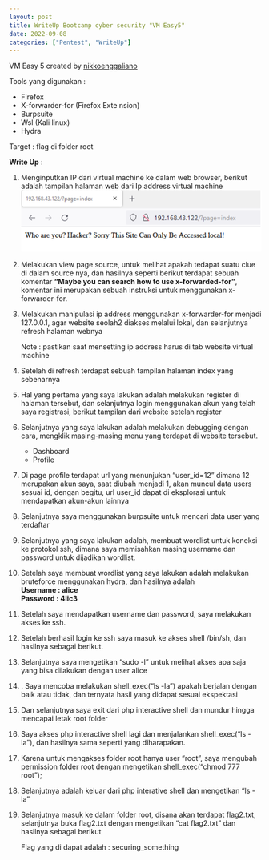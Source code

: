 ```yaml
---
layout: post
title: WriteUp Bootcamp cyber security "VM Easy5"
date: 2022-09-08
categories: ["Pentest", "WriteUp"]
---
```


VM Easy 5 created by [nikkoenggaliano](https://github.com/nikkoenggaliano)

Tools yang digunakan :
- Firefox
- X-forwarder-for (Firefox Exte  nsion)
- Burpsuite
- Wsl (Kali linux)
- Hydra

Target : flag di folder root

<b>Write Up</b> :

1. Menginputkan IP dari virtual machine ke dalam web browser, berikut adalah tampilan halaman web dari Ip address virtual machine
   <br>
   ![01](/assets/easy5/01.png?raw=true)

2. Melakukan view page source, untuk melihat apakah tedapat suatu clue di dalam source nya, dan hasilnya seperti berikut terdapat sebuah komentar <b>“Maybe you can search how to use x-forwarded-for”</b>, komentar ini merupakan sebuah instruksi untuk menggunakan x-forwarder-for.
   <br>
3. Melakukan manipulasi ip address menggunakan x-forwarder-for menjadi 127.0.0.1, agar website seolah2 diakses melalui lokal, dan selanjutnya refresh halaman webnya

    Note : pastikan saat mensetting ip address harus di tab website virtual machine

4. Setelah di refresh terdapat sebuah tampilan halaman index yang sebenarnya
5. Hal yang pertama yang saya lakukan adalah melakukan register di halaman tersebut, dan selanjutnya login menggunakan akun yang telah saya registrasi, berikut tampilan dari website setelah register
6. Selanjutnya yang saya lakukan adalah melakukan debugging dengan cara, mengklik masing-masing menu yang terdapat di website tersebut.
   - Dashboard
   - Profile
  
7. Di page profile terdapat url yang menunjukan “user_id=12” dimana 12 merupakan akun saya, saat diubah menjadi 1, akan muncul data users sesuai id, dengan begitu, url user_id dapat di eksplorasi untuk mendapatkan akun-akun lainnya
   
8. Selanjutnya saya menggunakan burpsuite untuk mencari data user yang terdaftar
   
9.  Selanjutnya yang saya lakukan adalah, membuat wordlist untuk koneksi ke protokol
ssh, dimana saya memisahkan masing username dan password untuk dijadikan
wordlist.

10. Setelah saya membuat wordlist yang saya lakukan adalah melakukan bruteforce
menggunakan hydra, dan hasilnya adalah<br>
<b>Username : alice <br>
Password : 4lic3</b>

11. Setelah saya mendapatkan username dan password, saya melakukan akses ke ssh.

12. Setelah berhasil login ke ssh saya masuk ke akses shell /bin/sh, dan hasilnya
sebagai berikut.

13. Selanjutnya saya mengetikan “sudo -l” untuk melihat akses apa saja yang bisa
dilakukan dengan user alice

14. . Saya mencoba melakukan shell_exec(“ls -la”) apakah berjalan dengan baik atau
tidak, dan ternyata hasil yang didapat sesuai ekspektasi

15. Dan selanjutnya saya exit dari php interactive shell dan mundur hingga mencapai
letak root folder

16.  Saya akses php interactive shell lagi dan menjalankan shell_exec(“ls -la”), dan
hasilnya sama seperti yang diharapakan.

17. Karena untuk mengakses folder root hanya user “root”, saya mengubah permission
folder root dengan mengetikan shell_exec(“chmod 777 root”);

18. Selanjutnya adalah keluar dari php interative shell dan mengetikan “ls -la”

19. Selanjutnya masuk ke dalam folder root, disana akan terdapat flag2.txt, selanjutnya
buka flag2.txt dengan mengetikan “cat flag2.txt” dan hasilnya sebagai berikut


    Flag yang di dapat adalah : securing_something

